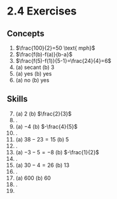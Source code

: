# 2.4 Exercises

## Concepts

1. $\frac{100}{2}=50 \text{ mph}$
2. $\frac{f(b)-f(a)}{b-a}$
3. $\frac{f(5)-f(1)}{5-1}=\frac{24}{4}=6$
4. (a) secant (b) $3$
5. (a) yes (b) yes
6. (a) no (b) yes

## Skills

7. (a) $2$ (b) $\frac{2}{3}$
8. .
9. (a) $-4$ (b) $-\frac{4}{5}$
10. .
11. (a) $38-23=15$ (b) $5$
12. .
13. (a) $-3-5=-8$ (b) $-\frac{1}{2}$
14. .
15. (a) $30-4=26$ (b) $13$
16. .
17. (a) $600$ (b) $60$
18. .
19. 
